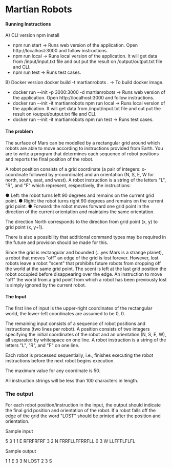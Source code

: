 Martian Robots
============


#### Running Instructions

A) CLI version
npm install
- npm run start -> Runs web version of the application. Open http://localhost:3000 and follow instructions.
- npm run local -> Runs local version of the application. It will get data from /input/input.txt file and  out put the result on /output/output.txt file and CLI.
- npm run test -> Runs test cases.

B) Docker version
docker build -t martianrobots . -> To build docker image.
- docker run --init -p 3000:3000 -d martianrobots -> Runs web version of the application. Open http://localhost:3000 and follow instructions.
- docker run --init -it martianrobots npm run local -> Runs local version of the application. It will get data from /input/input.txt file and  out put the result on /output/output.txt file and CLI.
- docker run --init -it martianrobots npm run test -> Runs test cases.


#### The problem

The surface of Mars can be modelled by a rectangular grid around which robots are
able to move according to instructions provided from Earth. You are to write a program
that determines each sequence of robot positions and reports the final position of the
robot.

A robot position consists of a grid coordinate (a pair of integers: x-coordinate followed
by y-coordinate) and an orientation (N, S, E, W for north, south, east, and west). A robot
instruction is a string of the letters "L", "R", and "F" which represent, respectively, the
instructions:

● Left: the robot turns left 90 degrees and remains on the current grid point.
● Right: the robot turns right 90 degrees and remains on the current grid point.
● Forward: the robot moves forward one grid point in the direction of the current
orientation and maintains the same orientation.

The direction North corresponds to the direction from grid point (x, y) to grid point (x,
y+1).

There is also a possibility that additional command types may be required in the future
and provision should be made for this.

Since the grid is rectangular and bounded (...yes Mars is a strange planet), a robot that
moves "off" an edge of the grid is lost forever. However, lost robots leave a robot "scent"
that prohibits future robots from dropping off the world at the same grid point. The scent
is left at the last grid position the robot occupied before disappearing over the edge. An
instruction to move "off" the world from a grid point from which a robot has been
previously lost is simply ignored by the current robot.

#### The Input

The first line of input is the upper-right coordinates of the rectangular world, the
lower-left coordinates are assumed to be 0, 0.

The remaining input consists of a sequence of robot positions and instructions (two lines
per robot). A position consists of two integers specifying the initial coordinates of the
robot and an orientation (N, S, E, W), all separated by whitespace on one line. A robot
instruction is a string of the letters "L", "R", and "F" on one line.

Each robot is processed sequentially, i.e., finishes executing the robot instructions
before the next robot begins execution.

The maximum value for any coordinate is 50.

All instruction strings will be less than 100 characters in length.

### The output

For each robot position/instruction in the input, the output should indicate the final grid
position and orientation of the robot. If a robot falls off the edge of the grid the word
"LOST" should be printed after the position and orientation.

Sample input

5 3
1 1 E
RFRFRFRF
3 2 N
FRRFLLFFRRFLL
0 3 W
LLFFFLFLFL

Sample output

1 1 E
3 3 N LOST
2 3 S
